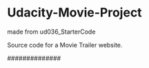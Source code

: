 # Udacity-Movie-Project

made from ud036_StarterCode

Source code for a Movie Trailer website.

##############
